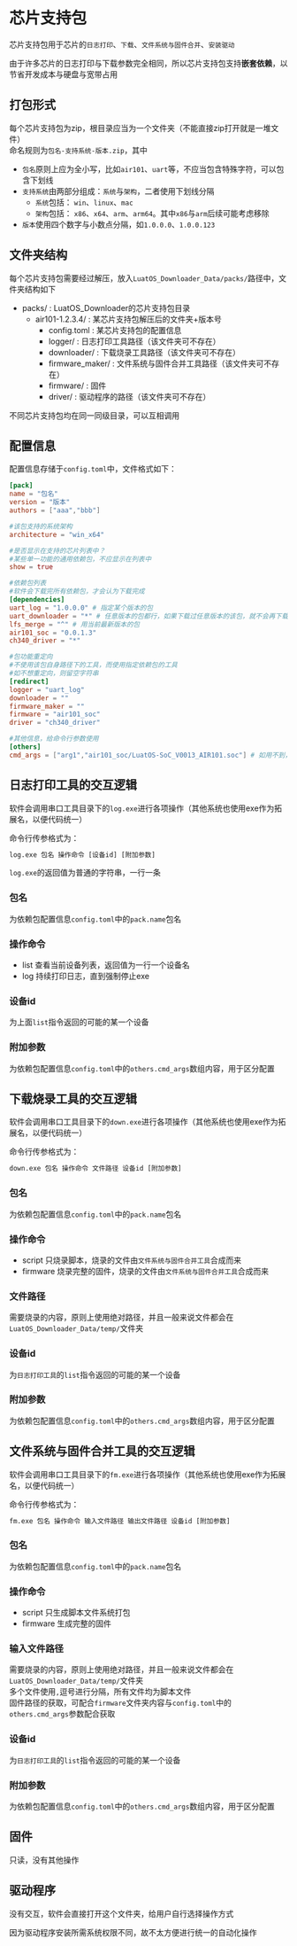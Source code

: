# 芯片支持包

芯片支持包用于芯片的`日志打印`、`下载`、`文件系统与固件合并`、`安装驱动`

由于许多芯片的日志打印与下载参数完全相同，所以芯片支持包支持**嵌套依赖**，以节省开发成本与硬盘与宽带占用

## 打包形式

每个芯片支持包为zip，根目录应当为一个文件夹（不能直接zip打开就是一堆文件）  
命名规则为`包名-支持系统-版本.zip`，其中

- `包名`原则上应为全小写，比如`air101`、`uart`等，不应当包含特殊字符，可以包含下划线
- `支持系统`由两部分组成：`系统`与`架构`，二者使用下划线分隔
  - `系统`包括： `win`、`linux`、`mac`
  - `架构`包括： `x86`、`x64`、`arm`、`arm64`。其中`x86`与`arm`后续可能考虑移除
- `版本`使用四个数字与小数点分隔，如`1.0.0.0`、`1.0.0.123`

## 文件夹结构

每个芯片支持包需要经过解压，放入`LuatOS_Downloader_Data/packs/`路径中，文件夹结构如下

- packs/ : LuatOS_Downloader的芯片支持包目录
  - air101-1.2.3.4/ : 某芯片支持包解压后的文件夹+版本号
    - config.toml : 某芯片支持包的配置信息
    - logger/ : 日志打印工具路径（该文件夹可不存在）
    - downloader/ : 下载烧录工具路径（该文件夹可不存在）
    - firmware_maker/ : 文件系统与固件合并工具路径（该文件夹可不存在）
    - firmware/ : 固件
    - driver/ : 驱动程序的路径（该文件夹可不存在）

不同芯片支持包均在同一同级目录，可以互相调用

## 配置信息

配置信息存储于`config.toml`中，文件格式如下：

```toml
[pack]
name = "包名"
version = "版本"
authors = ["aaa","bbb"]

#该包支持的系统架构
architecture = "win_x64"

#是否显示在支持的芯片列表中？
#某些单一功能的通用依赖包，不应显示在列表中
show = true

#依赖包列表
#软件会下载完所有依赖包，才会认为下载完成
[dependencies]
uart_log = "1.0.0.0" # 指定某个版本的包
uart_downloader = "*" # 任意版本的包都行，如果下载过任意版本的该包，就不会再下载
lfs_merge = "^" # 用当前最新版本的包
air101_soc = "0.0.1.3"
ch340_driver = "*"

#包功能重定向
#不使用该包自身路径下的工具，而使用指定依赖包的工具
#如不想重定向，则留空字符串
[redirect]
logger = "uart_log"
downloader = ""
firmware_maker = ""
firmware = "air101_soc"
driver = "ch340_driver"

#其他信息，给命令行参数使用
[others]
cmd_args = ["arg1","air101_soc/LuatOS-SoC_V0013_AIR101.soc"] # 如用不到，可为空数组
```

## 日志打印工具的交互逻辑

软件会调用串口工具目录下的`log.exe`进行各项操作（其他系统也使用exe作为拓展名，以便代码统一）

命令行传参格式为：

```cmd
log.exe 包名 操作命令 [设备id] [附加参数]
```

`log.exe`的返回值为普通的字符串，一行一条

### 包名

为依赖包配置信息`config.toml`中的`pack.name`包名

### 操作命令

- list 查看当前设备列表，返回值为一行一个设备名
- log 持续打印日志，直到强制停止exe

### 设备id

为上面`list`指令返回的可能的某一个设备

### 附加参数

为依赖包配置信息`config.toml`中的`others.cmd_args`数组内容，用于区分配置

## 下载烧录工具的交互逻辑

软件会调用串口工具目录下的`down.exe`进行各项操作（其他系统也使用exe作为拓展名，以便代码统一）

命令行传参格式为：

```cmd
down.exe 包名 操作命令 文件路径 设备id [附加参数]
```

### 包名

为依赖包配置信息`config.toml`中的`pack.name`包名

### 操作命令

- script 只烧录脚本，烧录的文件由`文件系统与固件合并工具`合成而来
- firmware 烧录完整的固件，烧录的文件由`文件系统与固件合并工具`合成而来

### 文件路径

需要烧录的内容，原则上使用绝对路径，并且一般来说文件都会在`LuatOS_Downloader_Data/temp/`文件夹

### 设备id

为`日志打印工具`的`list`指令返回的可能的某一个设备

### 附加参数

为依赖包配置信息`config.toml`中的`others.cmd_args`数组内容，用于区分配置

## 文件系统与固件合并工具的交互逻辑

软件会调用串口工具目录下的`fm.exe`进行各项操作（其他系统也使用exe作为拓展名，以便代码统一）

命令行传参格式为：

```cmd
fm.exe 包名 操作命令 输入文件路径 输出文件路径 设备id [附加参数]
```

### 包名

为依赖包配置信息`config.toml`中的`pack.name`包名

### 操作命令

- script 只生成脚本文件系统打包
- firmware 生成完整的固件

### 输入文件路径

需要烧录的内容，原则上使用绝对路径，并且一般来说文件都会在`LuatOS_Downloader_Data/temp/`文件夹  
多个文件使用`,`逗号进行分隔，所有文件均为脚本文件  
固件路径的获取，可配合`firmware`文件夹内容与`config.toml`中的`others.cmd_args`参数配合获取

### 设备id

为`日志打印工具`的`list`指令返回的可能的某一个设备

### 附加参数

为依赖包配置信息`config.toml`中的`others.cmd_args`数组内容，用于区分配置

## 固件

只读，没有其他操作

## 驱动程序

没有交互，软件会直接打开这个文件夹，给用户自行选择操作方式

因为驱动程序安装所需系统权限不同，故不太方便进行统一的自动化操作
